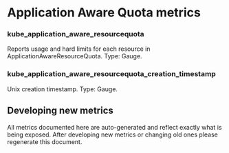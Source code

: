 # Application Aware Quota metrics

### kube_application_aware_resourcequota
Reports usage and hard limits for each resource in ApplicationAwareResourceQuota. Type: Gauge.

### kube_application_aware_resourcequota_creation_timestamp
Unix creation timestamp. Type: Gauge.

## Developing new metrics

All metrics documented here are auto-generated and reflect exactly what is being
exposed. After developing new metrics or changing old ones please regenerate
this document.
